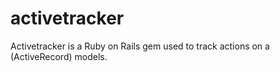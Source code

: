 activetracker
=============

Activetracker is a Ruby on Rails gem used to track actions on a (ActiveRecord) models.



